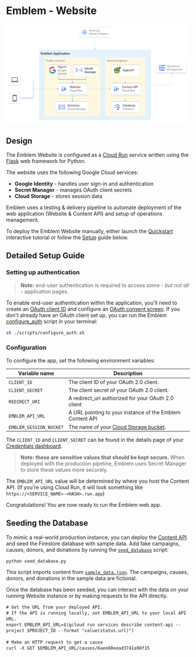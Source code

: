 # Emblem - Website

![Emblem Application architecture diagram](../docs/images/application.png)

## Design
The Emblem Website is configured as a [Cloud Run](https://cloud.google.com/run) service written using the [Flask](https://flask.palletsprojects.com/en/2.0.x/) web framework for Python.

The website uses the following Google Cloud services:
- **Google Identity** - handles user sign-in and authentication
- **Secret Manager** - manages OAuth client secrets
- **Cloud Storage** - stores session data

Emblem uses a testing & delivery pipeline to automate deployment of the web application (Website & Content API) and setup of operations management.

To deploy the Emblem Website manually, either launch the [Quickstart](#quickstart) interactive tutorial or follow the [Setup](#setup) guide below.

## Detailed Setup Guide

### Setting up authentication
>**Note:** end-user authentication is required to access some - _but not all_ - application pages.

To enable end-user authentication within the application, you'll need to create an [OAuth client ID](https://console.cloud.google.com/apis/credentials/oauthclient) and configure an [OAuth consent screen](https://console.cloud.google.com/apis/credentials/consent). If you don't already have an OAuth client set up, you can run the Emblem [configure_auth](./scripts/configure_auth.sh) script in your terminal: 
```bash
sh ./scripts/configure_auth.sh
```

### Configuration
To configure the app, set the following environment variables:

| **Variable name**       | **Description**                                           |
| ----------------------- | --------------------------------------------------------- |
| `CLIENT_ID`             | The client ID of your OAuth 2.0 client.               |
| `CLIENT_SECRET`         | The client secret of your OAuth 2.0 client.           |
| `REDIRECT_URI`          | A redirect_uri authorized for your OAuth 2.0 client   |
| `EMBLEM_API_URL`        | A URL pointing to your instance of the Emblem Content API |
| `EMBLEM_SESSION_BUCKET` | The name of your [Cloud Storage bucket](https://cloud.google.com/storage/docs/key-terms#buckets). |

The `CLIENT_ID` and `CLIENT_SECRET` can be found in the details page of your [Credentials dashboard](https://console.cloud.google.com/apis/credentials).

> **Note: these are sensitive values that should be kept secure.** When deployed with the production pipeline, Emblem uses Secret Manager to store these values more securely.

The `EMBLEM_API_URL` value will be determined by where you host the Content API. (If you're using Cloud Run, it will look something like `https://<SERVICE_NAME>-<HASH>.run.app`)

Congratulations! You are now ready to run the Emblem web app.

## Seeding the Database
To mimic a real-world production instance, you can deploy the [Content API](../content-api/README.md) and seed the Firestore database with sample data. Add fake campaigns, causes, donors, and donations by running the [`seed_database`](../content-api/data/seed_database.py) script:
```
python seed_database.py
```

This script imports content from [`sample_data.json`](../content-api/data/sample_data.json). The campaigns, causes, donors, and donations in the sample data are fictional.

Once the database has been seeded, you can interact with the data on your running Website instance or by making requests to the API directly.
```
# Get the URL from your deployed API.
# If the API is running locally, set EMBLEM_API_URL to your local API URL.
export EMBLEM_API_URL=$(gcloud run services describe content-api --project $PROJECT_ID --format "value(status.url)")

# Make an HTTP request to get a cause
curl -X GET $EMBLEM_API_URL/causes/6aee60eead3741a98f15
```
